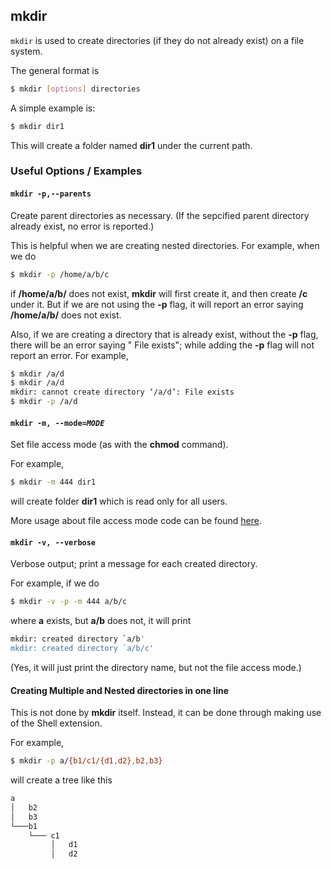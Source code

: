 ---
---

mkdir
--

`mkdir` is used to create directories (if they do not already exist) on a file system.

The general format is

~~~ bash
$ mkdir [options] directories
~~~

A simple example is:

~~~ bash
$ mkdir dir1
~~~

This will create a folder named **dir1** under the current path.


### Useful Options / Examples

#### `mkdir -p,--parents`
Create parent directories as necessary. (If the sepcified parent directory already exist, no error is reported.)

This is helpful when we are creating nested directories. For example, when we do

~~~ bash
$ mkdir -p /home/a/b/c
~~~

if **/home/a/b/** does not exist, **mkdir** will first create it, and then create **/c** under it. But if we are not using the **-p** flag, it will report an error saying **/home/a/b/** does not exist.

Also, if we are creating a directory that is already exist, without the **-p** flag, there will be an error saying " File exists"; while adding the **-p** flag will not report an error. For example, 

~~~ bash
$ mkdir /a/d
$ mkdir /a/d
mkdir: cannot create directory ‘/a/d’: File exists
$ mkdir -p /a/d
~~~

#### `mkdir -m, --mode=`*`MODE`*

Set file access mode (as with the **chmod** command).

For example,

~~~ bash
$ mkdir -m 444 dir1
~~~

will create folder **dir1** which is read only for all users.

More usage about file access mode code can be found [here](https://help.ubuntu.com/community/FilePermissions#Changing_Permissions).

#### `mkdir -v, --verbose`

Verbose output; print a message for each created directory.

For example, if we do 

~~~ bash
$ mkdir -v -p -m 444 a/b/c
~~~

where **a** exists, but **a/b** does not, it will print

~~~ bash
mkdir: created directory `a/b'
mkdir: created directory `a/b/c'
~~~

(Yes, it will just print the directory name, but not the file access mode.)

#### Creating Multiple and Nested directories in one line
This is not done by **mkdir** itself. Instead, it can be done through making use of the Shell extension.

For example,

~~~ bash
$ mkdir -p a/{b1/c1/{d1,d2},b2,b3}
~~~

will create a tree like this

~~~ bash
a
│   b2
│   b3
└───b1
    └─── c1
         │   d1
         │   d2
~~~
